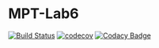 <h1>MPT-Lab6</h1>

[![Build Status](https://travis-ci.org/daryanekryach/MPT-Lab6.svg?branch=master)](https://travis-ci.org/daryanekryach/MPT-Lab6)
[![codecov](https://codecov.io/gh/daryanekryach/MPT-Lab6/branch/master/graph/badge.svg)](https://codecov.io/gh/daryanekryach/MPT-Lab6)
[![Codacy Badge](https://api.codacy.com/project/badge/Grade/3112cacb074045548e7b83128fa078a7)](https://www.codacy.com/app/daryanekryach/MPT-Lab6?utm_source=github.com&amp;utm_medium=referral&amp;utm_content=daryanekryach/MPT-Lab6&amp;utm_campaign=Badge_Grade)

